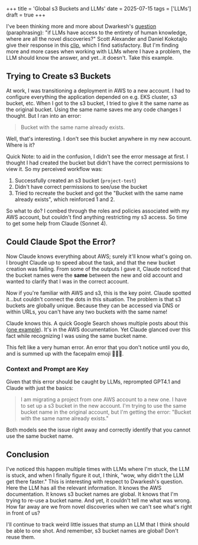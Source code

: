+++
title = 'Global s3 Buckets and LLMs'
date = 2025-07-15
tags = ['LLMs']
draft = true
+++

I've been thinking more and more about Dwarkesh's [question](https://x.com/dwarkesh_sp/status/1888164523984470055)
(paraphrasing): "if LLMs have access to the entirety of human knowledge, where are all the novel discoveries?"
Scott Alexander and Daniel Kokotajlo give their response in this [clip](https://www.youtube.com/watch?v=J13EetQjYs4), which I 
find
satisfactory. But I'm finding more and more cases when working with LLMs where I have a problem, the LLM should know 
the answer, and yet...it doesn't. Take this example.

<!--more-->

## Trying to Create s3 Buckets

At work, I was transitioning a deployment in AWS to a new account. I had to configure everything the
application depended on e.g. EKS cluster, s3 bucket, etc. When I got to the s3 bucket, I tried to give it the same 
name as the original bucket. Using the same name saves me any code changes I thought. But I ran into an error:

> Bucket with the same name already exists.

Well, that's interesting. I don't see this bucket anywhere in my new account. Where is it?

Quick Note: to aid in the confusion, I didn't see the error message at first. I thought I had created the bucket but 
didn't have the correct permissions to view it. So my perceived workflow was:

1. Successfully created an s3 bucket (`project-test`)
2. Didn't have correct permissions to see/use the bucket
3. Tried to recreate the bucket and got the "Bucket with the same name already exists", which reinforced 1 and 2.

So what to do? I combed through the roles and policies associated with my AWS account, but couldn't 
find anything restricting my s3 access. So time to get some help from Claude (Sonnet 4).

## Could Claude Spot the Error?
Now Claude knows everything about AWS; surely it'll know what's going on. I brought Claude up to speed about the task,
and that the new bucket creation was failing. From some of the outputs I gave it, Claude noticed that the bucket names 
were the **same** between the new and old account and wanted to clarify that I was in the correct account. 

Now if you're familiar with AWS and s3, this is the key point. Claude spotted it...but couldn't 
connect the dots in this situation. The problem is that s3 buckets are globally unique. Because they can be accessed 
via DNS or within 
URLs, you can't have any two buckets with the same name!

Claude knows this. A quick Google Search shows multiple posts about this ([one example](https://www.reddit.com/r/aws/comments/8axd8e/how_come_s3_bucket_names_are_globally_unique/)). 
It's in the AWS documentation. Yet Claude 
glanced over this fact while recognizing I was using the same bucket name. 
    
This felt like a very human error. An error 
that you don't notice until you do, and is summed up with the facepalm emoji 🤦🏼‍♂️.

### Context and Prompt are Key
Given that this error should be caught by LLMs, reprompted GPT4.1 and Claude with just the basics:
> I am migrating a project from one AWS account to a new one. I have to set up a s3 bucket in the new account. I'm 
> trying to use the same bucket name in the original account, but I'm getting the error: "Bucket with the same name 
> already exists."
 
Both models see the issue right away and correctly identify that you cannot use the same bucket name.

## Conclusion
I've noticed this happen multiple times with LLMs where I'm stuck, the LLM is stuck, and when I finally figure it out,
I think, "wow, why didn't the LLM get there faster." This is interesting with respect to Dwarkesh's question. 
Here the LLM has all the relevant information. It knows the AWS documentation. It knows s3 bucket names are global. It 
knows that I'm trying to re-use a bucket name. And yet, it couldn't tell me what was wrong. How far away are 
we from novel discoveries when we can't see what's right in front of us?

I'll continue to track weird little issues that stump an LLM that I think should be able to one shot. And remember, s3 
bucket names are global! Don't reuse them.